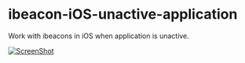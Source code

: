 # ibeacon-iOS-unactive-application
Work with ibeacons in iOS when application is unactive.

[![ScreenShot](https://i.ytimg.com/vi/RYqt_6LsiGo/3.jpg?time=1444043880803)](https://youtu.be/RYqt_6LsiGo)
